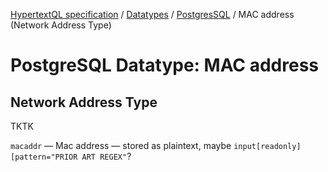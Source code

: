 [HypertextQL specification](../../../) / [Datatypes](../../) / [PostgresSQL](../) / MAC address (Network Address Type)

# PostgreSQL Datatype: MAC address
## Network Address Type

TKTK

`macaddr` — Mac address — stored as plaintext, maybe `input[readonly][pattern="PRIOR ART REGEX"`?

